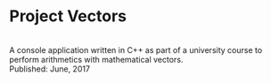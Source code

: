 # Project Vectors
</br>
A console application written in C++ as part of a university course to perform arithmetics with mathematical vectors.
</br>
Published: June, 2017
